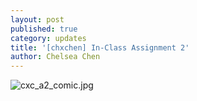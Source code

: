 ```yaml
---
layout: post
published: true
category: updates
title: '[chxchen] In-Class Assignment 2'
author: Chelsea Chen
---
```

![cxc_a2_comic.jpg]({{site.baseurl}}/assets/cxc_a2_comic.jpg)